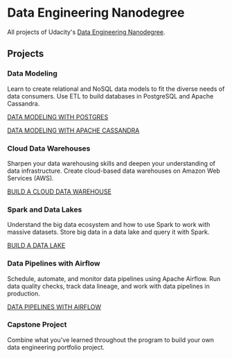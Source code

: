 # Data Engineering Nanodegree
All projects of Udacity's [Data Engineering Nanodegree](https://www.udacity.com/course/data-engineer-nanodegree--nd027). 

## Projects

### Data Modeling
Learn to create relational and NoSQL data models to fit the diverse needs of data consumers. Use ETL to build databases in PostgreSQL and Apache Cassandra.

[DATA MODELING WITH POSTGRES](https://github.com/mmrahman10/Udacity-Data-Engineering-Nanodegree/tree/master/Data%20Modeling%20with%20Postgres)

[DATA MODELING WITH APACHE CASSANDRA](https://github.com/mmrahman10/Udacity-Data-Engineering-Nanodegree/tree/master/Data%20Modeling%20with%20Cassandra)

### Cloud Data Warehouses
Sharpen your data warehousing skills and deepen your understanding of data infrastructure. Create cloud-based data warehouses on Amazon Web Services (AWS).

[BUILD A CLOUD DATA WAREHOUSE](https://github.com/mmrahman10/Udacity-Data-Engineering-Nanodegree/tree/master/Data%20Warehouse)

### Spark and Data Lakes
Understand the big data ecosystem and how to use Spark to work with massive datasets. Store big data in a data lake and query it with Spark.

[BUILD A DATA LAKE](https://github.com/mmrahman10/Udacity-Data-Engineering-Nanodegree/tree/master/Data%20Lake)

### Data Pipelines with Airflow
Schedule, automate, and monitor data pipelines using Apache Airflow. Run data quality checks, track data lineage, and work with data pipelines in production.

[DATA PIPELINES WITH AIRFLOW](https://github.com/mmrahman10/Udacity-Data-Engineering-Nanodegree/tree/master/Data%20Pipeline)

### Capstone Project
Combine what you've learned throughout the program to build your own data engineering portfolio project.





